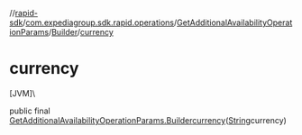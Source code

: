 //[rapid-sdk](../../../../index.md)/[com.expediagroup.sdk.rapid.operations](../../index.md)/[GetAdditionalAvailabilityOperationParams](../index.md)/[Builder](index.md)/[currency](currency.md)

# currency

[JVM]\

public final [GetAdditionalAvailabilityOperationParams.Builder](index.md)[currency](currency.md)([String](https://docs.oracle.com/javase/8/docs/api/java/lang/String.html)currency)
